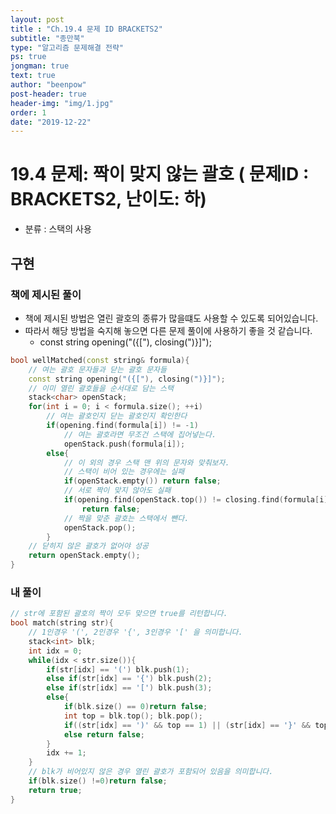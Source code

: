 ```yaml
---
layout: post
title : "Ch.19.4 문제 ID BRACKETS2"
subtitle: "종만북"
type: "알고리즘 문제해결 전략"
ps: true
jongman: true
text: true
author: "beenpow"
post-header: true
header-img: "img/1.jpg"
order: 1
date: "2019-12-22"
---
```


# 19.4 문제: 짝이 맞지 않는 괄호 ( 문제ID : BRACKETS2, 난이도: 하)
[algo]: <https://algospot.com/judge/problem/read/BRACKETS2>

- 분류 : 스택의 사용

##  구현

### 책에 제시된 풀이
- 책에 제시된 방법은 열린 괄호의 종류가 많을떄도 사용할 수 있도록 되어있습니다.
- 따라서 해당 방법을 숙지해 놓으면 다른 문제 풀이에 사용하기 좋을 것 같습니다.
    - const string opening("({["), closing(")}]");

```cpp
bool wellMatched(const string& formula){
    // 여는 괄호 문자들과 닫는 괄호 문자들
    const string opening("({["), closing(")}]");
    // 이미 열린 괄호들을 순서대로 담는 스택
    stack<char> openStack;
    for(int i = 0; i < formula.size(); ++i)
        // 여는 괄호인지 닫는 괄호인지 확인한다
        if(opening.find(formula[i]) != -1)
            // 여는 괄호라면 무조건 스택에 집어넣는다.
            openStack.push(formula[i]);
        else{
            // 이 외의 경우 스택 맨 위의 문자와 맞춰보자.
            // 스택이 비어 있는 경우에는 실패
            if(openStack.empty()) return false;
            // 서로 짝이 맞지 않아도 실패
            if(opening.find(openStack.top()) != closing.find(formula[i]))
                return false;
            // 짝을 맞춘 괄호는 스택에서 뺀다.
            openStack.pop();
        }
    // 닫히지 않은 괄호가 없어야 성공
    return openStack.empty();
}
```

### 내 풀이
```cpp
// str에 포함된 괄호의 짝이 모두 맞으면 true를 리턴합니다.
bool match(string str){
    // 1인경우 '(', 2인경우 '{', 3인경우 '[' 을 의미합니다.
    stack<int> blk;
    int idx = 0;
    while(idx < str.size()){
        if(str[idx] == '(') blk.push(1);
        else if(str[idx] == '{') blk.push(2);
        else if(str[idx] == '[') blk.push(3);
        else{
            if(blk.size() == 0)return false;
            int top = blk.top(); blk.pop();
            if((str[idx] == ')' && top == 1) || (str[idx] == '}' && top == 2) || (str[idx] == ']' && top == 3)) ;
            else return false;
        }
        idx += 1;
    }
    // blk가 비어있지 않은 경우 열린 괄호가 포함되어 있음을 의미합니다.
    if(blk.size() !=0)return false;
    return true;
}
```
